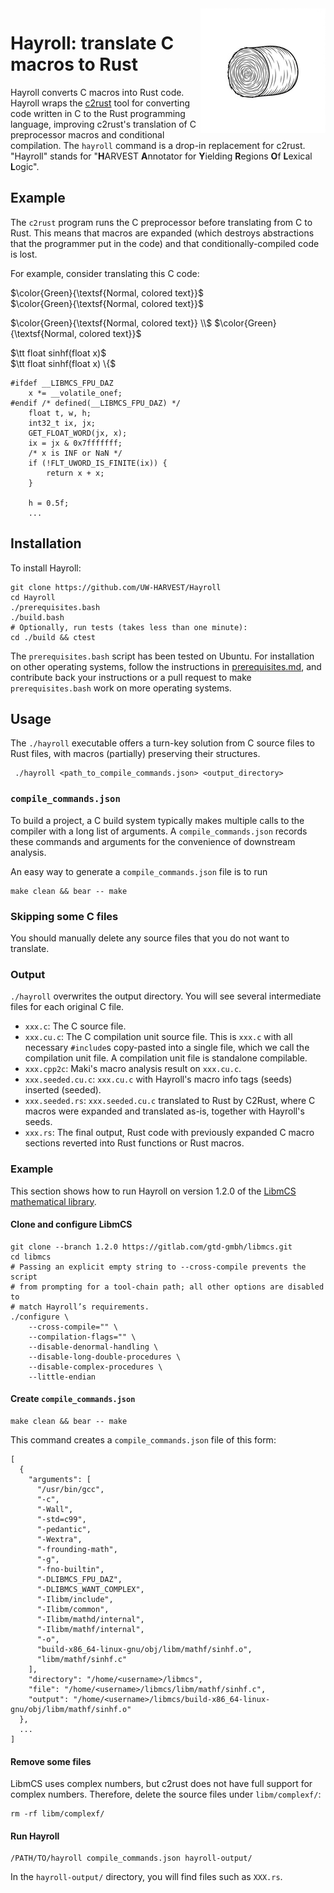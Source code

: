 <img src="images/hayroll-200x200.png" align="right" width="200px"/>

# Hayroll: translate C macros to Rust

Hayroll converts C macros into Rust code.  Hayroll wraps the [c2rust](https://github.com/immunant/c2rust) tool for converting code written in C to the Rust programming language, improving c2rust's translation of C preprocessor macros and conditional compilation.  The `hayroll` command is a drop-in replacement for c2rust.  "Hayroll" stands for "**H**ARVEST **A**nnotator for **Y**ielding **R**egions **O**f **L**exical **L**ogic".


## Example

The `c2rust` program runs the C preprocessor before translating from C to Rust.  This means that macros are expanded (which destroys abstractions that the programmer put in the code) and that conditionally-compiled code is lost.

For example, consider translating this C code:

$\color{Green}{\textsf{Normal, colored text}}$<br/>
$\color{Green}{\textsf{Normal, colored text}}$

$\color{Green}{\textsf{Normal, colored text}} \\$
$\color{Green}{\textsf{Normal, colored text}}$


$\tt float sinhf(float x)$<br/>
$\tt float sinhf(float x) \{$

```
#ifdef __LIBMCS_FPU_DAZ
    x *= __volatile_onef;
#endif /* defined(__LIBMCS_FPU_DAZ) */
    float t, w, h;
    int32_t ix, jx;
    GET_FLOAT_WORD(jx, x);
    ix = jx & 0x7fffffff;
    /* x is INF or NaN */
    if (!FLT_UWORD_IS_FINITE(ix)) {
        return x + x;
    }

    h = 0.5f;
    ...
```


## Installation

To install Hayroll:

```
git clone https://github.com/UW-HARVEST/Hayroll
cd Hayroll
./prerequisites.bash
./build.bash
# Optionally, run tests (takes less than one minute):
cd ./build && ctest
```

The `prerequisites.bash` script has been tested on Ubuntu.
For installation on other operating systems, follow the instructions in [prerequisites.md](prerequisites.md), and contribute back your instructions or a pull request to make `prerequisites.bash` work on more operating systems.

## Usage

The `./hayroll` executable offers a turn-key solution from C source
files to Rust files, with macros (partially) preserving their 
structures.

```
 ./hayroll <path_to_compile_commands.json> <output_directory>
```

### `compile_commands.json`

To build a project, a C build system typically makes multiple calls to the
compiler with a long list of arguments. A `compile_commands.json` records these
commands and arguments for the convenience of downstream analysis.

An easy way to generate a `compile_commands.json` file is to run
```
make clean && bear -- make
```


### Skipping some C files

You should manually delete any source files that you do not want to translate.

### Output

`./hayroll` overwrites the output directory. You will see several intermediate
files for each original C file.

- `xxx.c`: The C source file.
- `xxx.cu.c`: The C compilation unit source file. This is `xxx.c` with all necessary `#include`s copy-pasted into a single file, which we call the compilation unit file. A compilation unit file is standalone compilable.
- `xxx.cpp2c`: Maki's macro analysis result on `xxx.cu.c`.
- `xxx.seeded.cu.c`: `xxx.cu.c` with Hayroll's macro info tags (seeds) inserted (seeded).
- `xxx.seeded.rs`: `xxx.seeded.cu.c` translated to Rust by C2Rust, where C macros were expanded and translated as-is, together with Hayroll's seeds.
- `xxx.rs`: The final output, Rust code with previously expanded C macro sections reverted into Rust functions or Rust macros.


### Example

This section shows how to run Hayroll on version 1.2.0 of the [LibmCS mathematical library](https://gitlab.com/gtd-gmbh/libmcs).

#### Clone and configure LibmCS

```
git clone --branch 1.2.0 https://gitlab.com/gtd-gmbh/libmcs.git
cd libmcs
# Passing an explicit empty string to --cross-compile prevents the script
# from prompting for a tool-chain path; all other options are disabled to
# match Hayroll’s requirements.
./configure \
    --cross-compile="" \
    --compilation-flags="" \
    --disable-denormal-handling \
    --disable-long-double-procedures \
    --disable-complex-procedures \
    --little-endian
```

#### Create `compile_commands.json`

```
make clean && bear -- make
```

This command creates a `compile_commands.json` file of this form:

```
[
  {
    "arguments": [
      "/usr/bin/gcc",
      "-c",
      "-Wall",
      "-std=c99",
      "-pedantic",
      "-Wextra",
      "-frounding-math",
      "-g",
      "-fno-builtin",
      "-DLIBMCS_FPU_DAZ",
      "-DLIBMCS_WANT_COMPLEX",
      "-Ilibm/include",
      "-Ilibm/common",
      "-Ilibm/mathd/internal",
      "-Ilibm/mathf/internal",
      "-o",
      "build-x86_64-linux-gnu/obj/libm/mathf/sinhf.o",
      "libm/mathf/sinhf.c"
    ],
    "directory": "/home/<username>/libmcs",
    "file": "/home/<username>/libmcs/libm/mathf/sinhf.c",
    "output": "/home/<username>/libmcs/build-x86_64-linux-gnu/obj/libm/mathf/sinhf.o"
  },
  ...
]
```

#### Remove some files

LibmCS uses complex numbers, but c2rust does not have full support for complex numbers.
Therefore, delete the source files under `libm/complexf/`:

```
rm -rf libm/complexf/
```

#### Run Hayroll

```
/PATH/TO/hayroll compile_commands.json hayroll-output/
```

In the `hayroll-output/` directory, you will find files such as `XXX.rs`.
